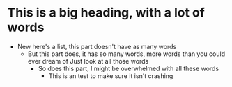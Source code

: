 # This is a big heading, with a lot of words

- New here's a list, this part doesn't have as many words
    - But this part does, it has so many words, more words than you could ever dream of
      Just look at all those words
        - So does this part, I might be overwhelmed with all these words
            - This is an test to make sure it isn't crashing
